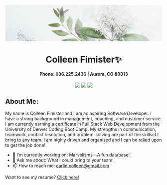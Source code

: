 <div align="center">

![1](images/green.png)

# **Colleen Fimister**✨

#### Phone: 936.225.2436 | Aurora, CO 80013

<a href="https://carlincb.github.io/Portfolio/" target="_blank" alt="Portfolio"><img src="https://img.shields.io/badge/-PORTFOLIO-181717?logo=GitHub"></a>
<a href="https://www.linkedin.com/in/colleen-fimister-740434213" target="_blank" alt="LinkedIn"><img src="https://img.shields.io/badge/-LINKEDIN-0A66C2?logo=LinkedIn"></a>
<a href="mailto:carlin.colleen@gmail.com" target="_blank" alt="Gmail"><img src="https://img.shields.io/badge/-GMAIL-EA4335?logo=Gmail"></a>

</div>

## About Me:

My name is Colleen Fimister and I am an aspiring Software Developer. I have a strong background in management, coaching, and customer service. I am currently earning a certificate in Full Stack Web Development from the University of Denver Coding Boot Camp. My strengths in communication, teamwork, conflict resolution, and problem-solving are part of the skillset I bring to any team. I am highly driven and organized and I can be relied upon to get the job done!

- 🔭 I’m currently working on: Marvelisms - A fun database!
- 💬 Ask me about: What I could bring to your team!
- 📫 How to reach me: carlin.colleen@gmail.com

Want to see my resume? [Click here!](https://drive.google.com/file/d/1zu3LXt-CAsMwPP3HDCk82cXAReCLmJb0/view?usp=sharing)
